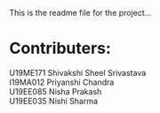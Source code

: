 This is the readme file for the project...
# Contributers:
U19ME171 Shivakshi Sheel Srivastava  
I19MA012  Priyanshi Chandra  
U19EE085  Nisha Prakash  
U19EE035  Nishi Sharma  
